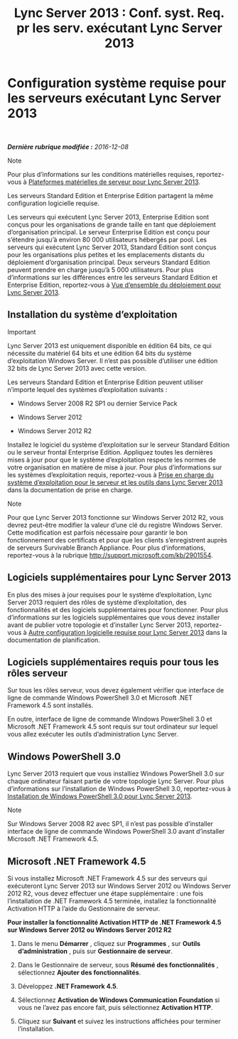 ﻿---
title: "Lync Server 2013 : Conf. syst. Req. pr les serv. exécutant Lync Server 2013"
TOCTitle: Configuration système requise pour les serveurs exécutant Lync Server 2013
ms:assetid: 781d487d-5958-416a-becb-904d9af3cc0a
ms:mtpsurl: https://technet.microsoft.com/fr-fr/library/Gg398588(v=OCS.15)
ms:contentKeyID: 49297793
ms.date: 07/20/2017
mtps_version: v=OCS.15
ms.translationtype: HT
---

# Configuration système requise pour les serveurs exécutant Lync Server 2013

 

_**Dernière rubrique modifiée :** 2016-12-08_

> [!NOTE]  
> Pour plus d’informations sur les conditions matérielles requises, reportez-vous à <a href="lync-server-2013-server-hardware-platforms.md">Plateformes matérielles de serveur pour Lync Server 2013</a>.

Les serveurs Standard Edition et Enterprise Edition partagent la même configuration logicielle requise.

Les serveurs qui exécutent Lync Server 2013, Enterprise Edition sont conçus pour les organisations de grande taille en tant que déploiement d’organisation principal. Le serveur Enterprise Edition est conçu pour s’étendre jusqu’à environ 80 000 utilisateurs hébergés par pool. Les serveurs qui exécutent Lync Server 2013, Standard Edition sont conçus pour les organisations plus petites et les emplacements distants du déploiement d’organisation principal. Deux serveurs Standard Edition peuvent prendre en charge jusqu’à 5 000 utilisateurs. Pour plus d’informations sur les différences entre les serveurs Standard Edition et Enterprise Edition, reportez-vous à [Vue d’ensemble du déploiement pour Lync Server 2013](lync-server-2013-deployment-overview.md).

## Installation du système d’exploitation

> [!IMPORTANT]  
> Lync Server 2013 est uniquement disponible en édition 64 bits, ce qui nécessite du matériel 64 bits et une édition 64 bits du système d’exploitation Windows Server. Il n’est pas possible d’utiliser une édition 32 bits de Lync Server 2013 avec cette version.

Les serveurs Standard Edition et Enterprise Edition peuvent utiliser n’importe lequel des systèmes d’exploitation suivants :

  - Windows Server 2008 R2 SP1 ou dernier Service Pack

  - Windows Server 2012

  - Windows Server 2012 R2

Installez le logiciel du système d’exploitation sur le serveur Standard Edition ou le serveur frontal Enterprise Edition. Appliquez toutes les dernières mises à jour pour que le système d’exploitation respecte les normes de votre organisation en matière de mise à jour. Pour plus d’informations sur les systèmes d’exploitation requis, reportez-vous à [Prise en charge du système d’exploitation pour le serveur et les outils dans Lync Server 2013](lync-server-2013-server-and-tools-operating-system-support.md) dans la documentation de prise en charge.

> [!NOTE]  
> Pour que Lync Server 2013 fonctionne sur Windows Server 2012 R2, vous devrez peut-être modifier la valeur d’une clé du registre Windows Server. Cette modification est parfois nécessaire pour garantir le bon fonctionnement des certificats et pour que les clients s’enregistrent auprès de serveurs Survivable Branch Appliance. Pour plus d’informations, reportez-vous à la rubrique <a href="http://support.microsoft.com/kb/2901554" class="uri">http://support.microsoft.com/kb/2901554</a>.

## Logiciels supplémentaires pour Lync Server 2013

En plus des mises à jour requises pour le système d’exploitation, Lync Server 2013 requiert des rôles de système d’exploitation, des fonctionnalités et des logiciels supplémentaires pour fonctionner. Pour plus d’informations sur les logiciels supplémentaires que vous devez installer avant de publier votre topologie et d’installer Lync Server 2013, reportez-vous à [Autre configuration logicielle requise pour Lync Server 2013](lync-server-2013-additional-software-requirements.md) dans la documentation de planification.

## Logiciels supplémentaires requis pour tous les rôles serveur

Sur tous les rôles serveur, vous devez également vérifier que interface de ligne de commande Windows PowerShell 3.0 et Microsoft .NET Framework 4.5 sont installés.

En outre, interface de ligne de commande Windows PowerShell 3.0 et Microsoft .NET Framework 4.5 sont requis sur tout ordinateur sur lequel vous allez exécuter les outils d’administration Lync Server.

## Windows PowerShell 3.0

Lync Server 2013 requiert que vous installiez Windows PowerShell 3.0 sur chaque ordinateur faisant partie de votre topologie Lync Server. Pour plus d’informations sur l’installation de Windows PowerShell 3.0, reportez-vous à [Installation de Windows PowerShell 3.0 pour Lync Server 2013](lync-server-2013-installing-windows-powershell-3-0.md).

> [!NOTE]  
> Sur Windows Server 2008 R2 avec SP1, il n’est pas possible d’installer interface de ligne de commande Windows PowerShell 3.0 avant d’installer Microsoft .NET Framework 4.5.

## Microsoft .NET Framework 4.5

Si vous installez Microsoft .NET Framework 4.5 sur des serveurs qui exécuteront Lync Server 2013 sur Windows Server 2012 ou Windows Server 2012 R2, vous devez effectuer une étape supplémentaire : une fois l’installation de .NET Framework 4.5 terminée, installez la fonctionnalité Activation HTTP à l’aide du Gestionnaire de serveur.

**Pour installer la fonctionnalité Activation HTTP de .NET Framework 4.5 sur Windows Server 2012 ou Windows Server 2012 R2**

1.  Dans le menu **Démarrer** , cliquez sur **Programmes** , sur **Outils d’administration** , puis sur **Gestionnaire de serveur**.

2.  Dans le Gestionnaire de serveur, sous **Résumé des fonctionnalités** , sélectionnez **Ajouter des fonctionnalités**.

3.  Développez **.NET Framework 4.5**.

4.  Sélectionnez **Activation de Windows Communication Foundation** si vous ne l’avez pas encore fait, puis sélectionnez **Activation HTTP**.

5.  Cliquez sur **Suivant** et suivez les instructions affichées pour terminer l’installation.

